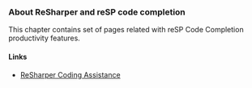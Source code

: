 ﻿---
LeftNavigationNode: true
TopNavigationNode: true
Title: Code Completion
Order: 300
TileLink: true
TileLinkOrder: 30
---
### About ReSharper and reSP code completion
This chapter contains set of pages related with reSP Code Completion productivity features.

#### Links
- [ReSharper Coding Assistance](https://www.jetbrains.com/resharper/features/coding_assistance.html)

